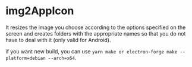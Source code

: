 # img2AppIcon

It resizes the image you choose according to the options specified on the screen and creates folders with the appropriate names so that you do not have to deal with it (only valid for Android).

if you want new build, you can use `yarn make or electron-forge make --platform=debian --arch=x64`.